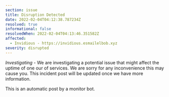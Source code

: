 ```yaml
---
section: issue
title: Disruption Detected
date: 2022-02-04T04:12:38.787234Z
resolved: true
informational: false
resolvedWhen: 2022-02-04T04:13:46.351582Z
affected:
  - Invidious - https://invidious.esmailelbob.xyz
severity: disrupted
---
```

*Investigating* - We are investigating a potential issue that might affect the uptime of one our of services. We are sorry for any inconvenience this may cause you. This incident post will be updated once we have more information.

This is an automatic post by a monitor bot.
        